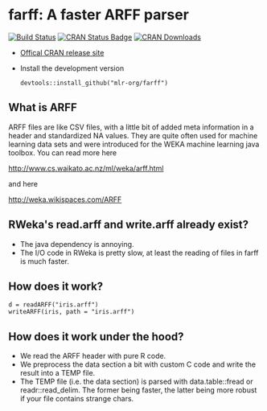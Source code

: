 # farff: A faster ARFF parser

[![Build Status](https://travis-ci.org/mlr-org/farff.svg?branch=master)](https://travis-ci.org/mlr-org/farff)
[![CRAN Status Badge](http://www.r-pkg.org/badges/version/farff)](http://cran.r-project.org/web/packages/farff)
[![CRAN Downloads](http://cranlogs.r-pkg.org/badges/farff)](http://cran.rstudio.com/web/packages/farff/index.html)

* [Offical CRAN release site](http://cran.r-project.org/web/packages/farff/)
* Install the development version

    ```splus
    devtools::install_github("mlr-org/farff")
    ```

## What is ARFF

ARFF files are like CSV files, with a little bit of added meta information in a header and standardized NA values. They are quite often used for machine learning data sets and were introduced for the WEKA machine learning java toolbox. You can read more here

http://www.cs.waikato.ac.nz/ml/weka/arff.html

and here

http://weka.wikispaces.com/ARFF

## RWeka's read.arff and write.arff already exist?

* The java dependency is annoying.
* The I/O code in RWeka is pretty slow, at least the reading of files in farff is much faster.


## How does it work?
``` 
d = readARFF("iris.arff")
writeARFF(iris, path = "iris.arff")
```

## How does it work under the hood?

* We read the ARFF header with pure R code.
* We preprocess the data section a bit with custom C code and write the result into a TEMP file.
* The TEMP file (i.e. the data section) is parsed with data.table::fread or readr::read_delim. The former being faster, the latter being more robust if your file contains strange chars. 





